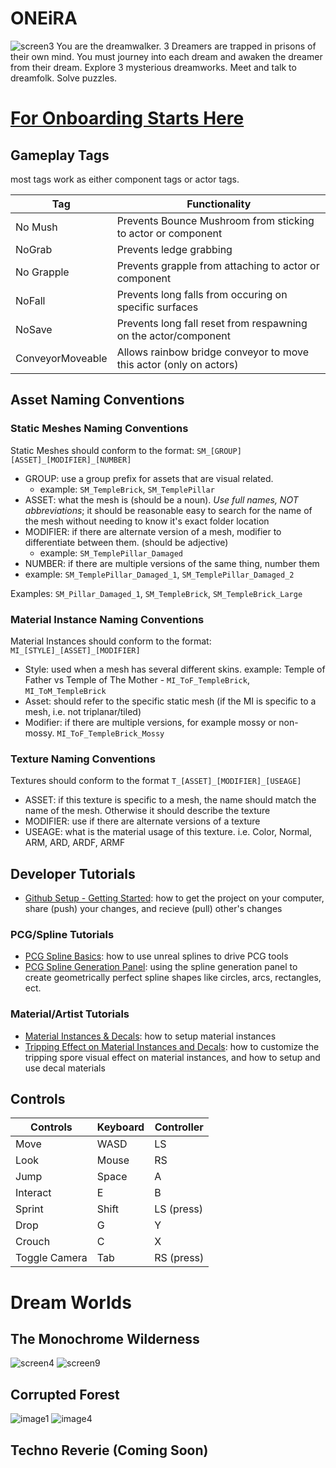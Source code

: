 # ONEiRA
![screen3](https://github.com/mharris382/Patchwork/assets/20174390/a6b9f2f5-f726-443c-abff-3a54aced46f8)
You are the dreamwalker.  3 Dreamers are trapped in prisons of their own mind.  You must journey into each dream and awaken the dreamer from their dream.  Explore 3 mysterious dreamworks. Meet and talk to dreamfolk. Solve puzzles. 

# [For Onboarding Starts Here](https://github.com/mharris382/Patchwork/blob/main/Dreamwalker%20Developer%20Documentation/Onboarding%20Document.md)


## Gameplay Tags
most tags work as either component tags or actor tags. 

| Tag | Functionality |
|----|----------------|
| No Mush | Prevents Bounce Mushroom from sticking to actor or component |
| NoGrab | Prevents ledge grabbing | 
| No Grapple | Prevents grapple from attaching to actor or component |
| NoFall | Prevents long falls from occuring on specific surfaces |
| NoSave | Prevents long fall reset from respawning on the actor/component |
| ConveyorMoveable | Allows rainbow bridge conveyor to move this actor (only on actors) |

## Asset Naming Conventions

### Static Meshes Naming Conventions
Static Meshes should conform to the format: `SM_[GROUP][ASSET]_[MODIFIER]_[NUMBER]`
- GROUP: use a group prefix for assets that are visual related. 
    - example: `SM_TempleBrick`, `SM_TemplePillar`
- ASSET: what the mesh is (should be a noun).  *Use full names, NOT abbreviations*; it should be reasonable easy to search for the name of the mesh without needing to know it's exact folder location
- MODIFIER: if there are alternate version of a mesh, modifier to differentiate between them. (should be adjective)
    - example: `SM_TemplePillar_Damaged`
- NUMBER: if there are multiple versions of the same thing, number them
- example: `SM_TemplePillar_Damaged_1`, `SM_TemplePillar_Damaged_2`

Examples: `SM_Pillar_Damaged_1`, `SM_TempleBrick`, `SM_TempleBrick_Large`

### Material Instance Naming Conventions
Material Instances should conform to the format: `MI_[STYLE]_[ASSET]_[MODIFIER]`
- Style: used when a mesh has several different skins.  example: Temple of Father vs Temple of The Mother - `MI_ToF_TempleBrick`, `MI_ToM_TempleBrick`
- Asset: should refer to the specific static mesh (if the MI is specific to a mesh, i.e. not triplanar/tiled)
- Modifier: if there are multiple versions, for example mossy or non-mossy.  `MI_ToF_TempleBrick_Mossy`

### Texture Naming Conventions
Textures should conform to the format `T_[ASSET]_[MODIFIER]_[USEAGE]`
- ASSET: if this texture is specific to a mesh, the name should match the name of the mesh.  Otherwise it should describe the texture
- MODIFIER: use if there are alternate versions of a texture
- USEAGE: what is the material usage of this texture.  i.e.  Color, Normal, ARM, ARD, ARDF, ARMF


## Developer Tutorials
- [Github Setup - Getting Started](https://youtu.be/SSY1GSorOZo): how to get the project on your computer, share (push) your changes, and recieve (pull) other's changes

### PCG/Spline Tutorials
- [PCG Spline Basics](https://drive.google.com/file/d/1XyUS_TNJkIwBEPGysXkdBDmUEDSMxy2n/view?usp=sharing): how to use unreal splines to drive PCG tools
- [PCG Spline Generation Panel](https://drive.google.com/file/d/1pSgB_K5Fwsr8T4nWcEIsx20yZmcm-67k/view?usp=drive_link): using the spline generation panel to create geometrically perfect spline shapes like circles, arcs, rectangles, ect.

### Material/Artist Tutorials
- [Material Instances & Decals](https://drive.google.com/file/d/1EJButo1KU2iEu4rwVy26Y1fW3uFP9FJ5/view?usp=drive_link): how to setup material instances 
- [Tripping Effect on Material Instances and Decals](https://youtu.be/eXk4doBa2y0): how to customize the tripping spore visual effect on material instances, and how to setup and use decal materials


## Controls
| Controls | Keyboard | Controller |
| -----|--------|------|
| Move | WASD | LS |
| Look | Mouse | RS |
| Jump | Space | A |
| Interact | E | B |
| Sprint | Shift | LS (press) |
| Drop | G | Y |
| Crouch | C | X |
| Toggle Camera | Tab | RS (press) |


# Dream Worlds


## The Monochrome Wilderness
![screen4](https://github.com/mharris382/Patchwork/assets/20174390/0cd3d6c9-5305-41b1-a000-c033074bab2e)
![screen9](https://github.com/mharris382/Patchwork/assets/20174390/5d0f5d2e-24d0-4f27-92cc-80649e548b10)

## Corrupted Forest
![image1](https://github.com/mharris382/Patchwork/assets/20174390/2f789ab4-281e-4fbc-9795-fcf3e4e09198)
![image4](https://github.com/mharris382/Patchwork/assets/20174390/1eb97ea2-92d4-4096-8c6a-a090f00cb05e)

## Techno Reverie (Coming Soon)
